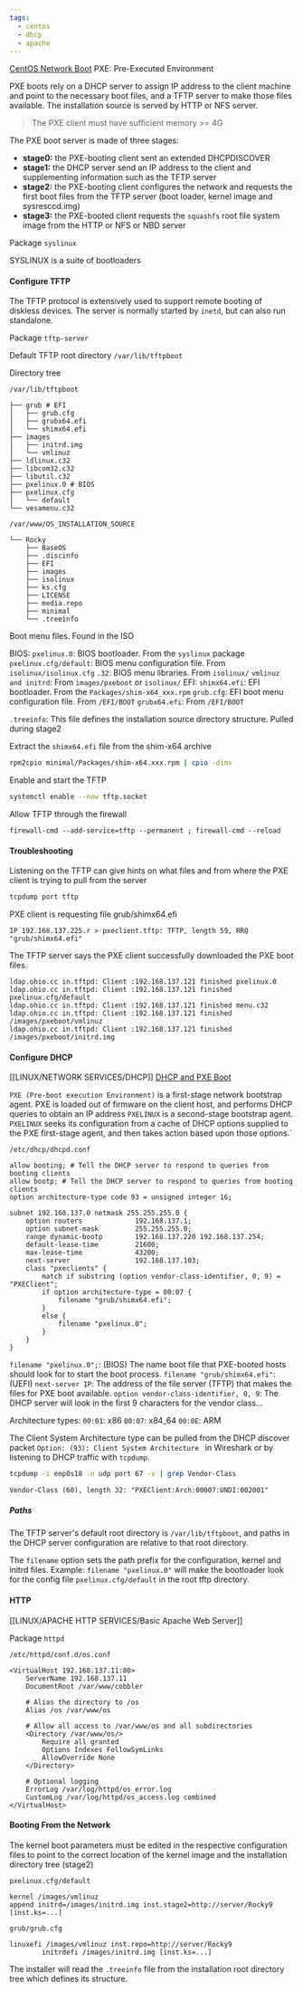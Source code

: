 ```yaml
---
tags:
  - centos
  - dhcp
  - apache
---
```

[CentOS Network Boot](https://docs.centos.org/en-US/centos/install-guide/pxe-server/)
PXE: Pre-Executed Environment

PXE boots rely on a DHCP server to assign IP address to the client machine and point to the necessary boot files, and a TFTP server to make those files available. The installation source is served by HTTP or NFS server.

> The PXE client must have sufficient memory >= 4G

The PXE boot server is made of three stages:
- **stage0:** the PXE-booting client sent an extended DHCPDISCOVER
- **stage1:** the DHCP server send an IP address to the client and supplementing information such as the TFTP server
- **stage2:** the PXE-booting client configures the network and requests the first boot files from the TFTP server (boot loader, kernel image and sysresccd.img)
- **stage3:** the PXE-booted client requests the `squashfs` root file system image from the HTTP or NFS or NBD server

Package
`syslinux`

SYSLINUX is a suite of bootloaders
#### Configure TFTP

The TFTP protocol is extensively used to support remote booting of diskless devices.  The server is normally started by `inetd`, but can also run standalone.

Package
`tftp-server`

Default TFTP root directory
`/var/lib/tftpboot`

Directory tree

`/var/lib/tftpboot`
```
├── grub # EFI
│   ├── grub.cfg
│   ├── grubx64.efi
│   └── shimx64.efi
├── images
│   ├── initrd.img
│   └── vmlinuz
├── ldlinux.c32
├── libcom32.c32
├── libutil.c32
├── pxelinux.0 # BIOS
├── pxelinux.cfg
│   └── default
└── vesamenu.c32
```

`/var/www/OS_INSTALLATION_SOURCE`
```
└── Rocky
    ├── BaseOS
    ├── .discinfo
    ├── EFI
    ├── images
    ├── isolinux
    ├── ks.cfg
    ├── LICENSE
    ├── media.repo
    ├── minimal
    └── .treeinfo
```

Boot menu files. Found in the ISO

BIOS:
	`pxelinux.0`: BIOS bootloader. From the `syslinux` package
	`pxelinux.cfg/default`: BIOS menu configuration file. From `isolinux/isolinux.cfg`
	`.32`: BIOS menu libraries. From `isolinux/`
	`vmlinuz and initrd`: From `images/pxeboot` or `isolinux/`
EFI:
	`shimx64.efi`: EFI bootloader. From the `Packages/shim-x64_xxx.rpm`
	`grub.cfg`: EFI boot menu configuration file. From `/EFI/BOOT`
	`grubx64.efi`: From `/EFI/BOOT` 

`.treeinfo`: This file defines the installation source directory structure. Pulled during stage2

Extract the `shimx64.efi` file from the shim-x64 archive

``` bash
rpm2cpio minimal/Packages/shim-x64.xxx.rpm | cpio -dimv
```

Enable and start the TFTP

```bash
systemctl enable --now tftp.socket
```

Allow TFTP through the firewall

```
firewall-cmd --add-service=tftp --permanent ; firewall-cmd --reload
```
#### Troubleshooting

Listening on the TFTP can give hints on what files and from where the PXE client is trying to pull from the server

``` bash
tcpdump port tftp
```

PXE client is requesting file grub/shimx64.efi

```
IP 192.168.137.225.r > pxeclient.tftp: TFTP, length 59, RRQ "grub/shimx64.efi"
```

The TFTP server says the PXE client successfully downloaded the PXE boot files.

```
ldap.ohio.cc in.tftpd: Client :192.168.137.121 finished pxelinux.0
ldap.ohio.cc in.tftpd: Client :192.168.137.121 finished pxelinux.cfg/default
ldap.ohio.cc in.tftpd: Client :192.168.137.121 finished menu.c32
ldap.ohio.cc in.tftpd: Client :192.168.137.121 finished /images/pxeboot/vmlinuz
ldap.ohio.cc in.tftpd: Client :192.168.137.121 finished /images/pxeboot/initrd.img
```
#### Configure DHCP

[[LINUX/NETWORK SERVICES/DHCP]] 
[DHCP and PXE Boot](https://datatracker.ietf.org/doc/html/rfc5071)

`PXE (Pre-boot execution Environment)` is a first-stage network bootstrap agent. PXE is loaded out of firmware on the client host, and performs DHCP queries to obtain an IP address
`PXELINUX` is a second-stage bootstrap agent. `PXELINUX` seeks its configuration from a cache of DHCP options supplied to the PXE first-stage agent, and then takes action based upon those options.`

`/etc/dhcp/dhcpd.conf`
```
allow booting; # Tell the DHCP server to respond to queries from booting clients
allow bootp; # Tell the DHCP server to respond to queries from booting clients
option architecture-type code 93 = unsigned integer 16;

subnet 192.168.137.0 netmask 255.255.255.0 {
    option routers             192.168.137.1;
    option subnet-mask         255.255.255.0;
    range dynamic-bootp        192.168.137.220 192.168.137.254;
    default-lease-time         21600;
    max-lease-time             43200;
    next-server                192.168.137.103;
    class "pxeclients" {
        match if substring (option vendor-class-identifier, 0, 9) = "PXEClient";
		if option architecture-type = 00:07 {
	        filename "grub/shimx64.efi";
	    } 
	    else {
	        filename "pxelinux.0";
	    }
    }
}
```

`filename "pxelinux.0";`: (BIOS) The name boot file that PXE-booted hosts should look for to start the boot process. 
`filename "grub/shimx64.efi"`: (UEFI)
`next-server IP`: The address of the file server (TFTP) that makes the files for PXE boot available.
`option vendor-class-identifier, 0, 9`: The DHCP server will look in the first 9 characters for the vendor class... 

Architecture types:
	`00:01`: x86
	`00:07`: x84_64
	`00:0E`: ARM

The Client System Architecture type can be pulled from the DHCP discover packet
`Option: (93): Client System Architecture ` in Wireshark or by listening to DHCP traffic with `tcpdump`.

``` bash
tcpdump -i enp0s18 -n udp port 67 -v | grep Vendor-Class
```

```
Vendor-Class (60), length 32: "PXEClient:Arch:00007:UNDI:002001"
```

##### Paths 

The TFTP server's default root directory is `/var/lib/tftpboot`, and paths in the DHCP server configuration are relative to that root directory.

The `filename` option sets the path prefix for the configuration, kernel and initrd files.
Example: `filename "pxelinux.0"` will make the bootloader look for the config file `pxelinux.cfg/default` in the root tftp directory. 

#### HTTP 

[[LINUX/APACHE HTTP SERVICES/Basic Apache Web Server]]

Package
`httpd`

`/etc/httpd/conf.d/os.conf`
```
<VirtualHost 192.168.137.11:80>
    ServerName 192.168.137.11
    DocumentRoot /var/www/cobbler

    # Alias the directory to /os
    Alias /os /var/www/os

    # Allow all access to /var/www/os and all subdirectories
    <Directory /var/www/os/>
        Require all granted
        Options Indexes FollowSymLinks
        AllowOverride None
    </Directory>

    # Optional logging
    ErrorLog /var/log/httpd/os_error.log
    CustomLog /var/log/httpd/os_access.log combined
</VirtualHost>
```

#### Booting From the Network

The kernel boot parameters must be edited in the respective configuration files to point to the correct location of the kernel image and the installation directory tree (stage2)

`pxelinux.cfg/default`
```
kernel /images/vmlinuz
append initrd=/images/initrd.img inst.stage2=http://server/Rocky9 [inst.ks=...]
```

`grub/grub.cfg`
```
linuxefi /images/vmlinuz inst.repo=http://server/Rocky9
        initrdefi /images/initrd.img [inst.ks=...]
```

The installer will read the `.treeinfo` file from the installation root directory tree which defines its structure.



